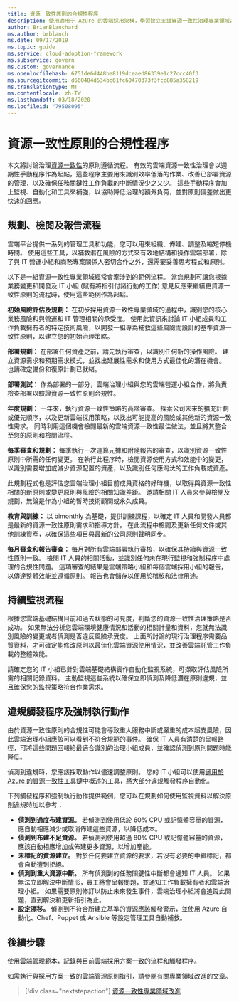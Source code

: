 ```yaml
---
title: 資源一致性原則的合規性程序
description: 使用適用于 Azure 的雲端採用架構，學習建立支援資源一致性治理專業領域之程式的方法。
author: BrianBlanchard
ms.author: brblanch
ms.date: 09/17/2019
ms.topic: guide
ms.service: cloud-adoption-framework
ms.subservice: govern
ms.custom: governance
ms.openlocfilehash: 6751de6d448be8119dceaed86339e1c27ccc40f3
ms.sourcegitcommit: d660484d534bc61fc60470373f3fcc885a358219
ms.translationtype: MT
ms.contentlocale: zh-TW
ms.lasthandoff: 03/18/2020
ms.locfileid: "79508095"
---
```

# <a name="resource-consistency-policy-compliance-processes"></a>資源一致性原則的合規性程序

本文將討論治理[資源一致性](./index.md)的原則遵循流程。 有效的雲端資源一致性治理會以週期性手動程序作為起點，這些程序主要用來識別效率低落的作業、改善已部署資源的管理，以及確保任務關鍵性工作負載的中斷情況少之又少。 這些手動程序會加上監視、自動化和工具來補強，以協助降低治理的額外負荷，並對原則偏差做出更快速的回應。

## <a name="planning-review-and-reporting-processes"></a>規劃、檢閱及報告流程

雲端平台提供一系列的管理工具和功能，您可以用來組織、佈建、調整及縮短停機時間。 使用這些工具，以補救潛在風險的方式來有效地結構和操作雲端部署，除了與 IT 營運小組和商務專案關係人密切合作之外，還需要妥善思考程式和原則。

以下是一組資源一致性專業領域經常會牽涉到的範例流程。 當您規劃可讓您根據業務變更和開發及 IT 小組 (賦有將指引付諸行動的工作) 意見反應來繼續更資源一致性原則的流程時，使用這些範例作為起點。

**初始風險評估及規劃：** 在初步採用資源一致性專業領域的過程中，識別您的核心業務風險和與營運和 IT 管理相關的承受度。 使用此資訊來討論 IT 小組成員和工作負載擁有者的特定技術風險，以開發一組專為補救這些風險而設計的基準資源一致性原則，以建立您的初始治理策略。

**部署規劃：** 在部署任何資產之前，請先執行審查，以識別任何新的操作風險。 建立資源需求和預期需求模式，並找出延展性需求和使用方式最佳化的潛在機會。 也請確定備份和復原計劃已就緒。

**部署測試：** 作為部署的一部分，雲端治理小組與您的雲端營運小組合作，將負責檢查部署以驗證資源一致性原則合規性。

**年度規劃：** 一年來，執行資源一致性策略的高階審查。 探索公司未來的擴充計劃或優先順序，以及更新雲端採用策略，以找出可能提高的風險或其他新的資源一致性需求。 同時利用這個機會檢閱最新的雲端資源一致性最佳做法，並且將其整合至您的原則和檢閱流程。

**每季審查和規劃：** 每季執行一次運算元據和附隨報告的審查，以識別資源一致性原則中所需的任何變更。 在執行此程序時，檢閱資源使用方式和效能中的變更，以識別需要增加或減少資源配置的資產，以及識別任何應淘汰的工作負載或資產。

此規劃程式也是評估您雲端治理小組目前成員資格的好時機，以取得與資源一致性相關的新原則或變更原則與風險的相關知識差距。 邀請相關 IT 人員來參與檢閱及規劃，無論是作為小組的暫時技術顧問或永久成員。

**教育與訓練：** 以 bimonthly 為基礎，提供訓練課程，以確定 IT 人員和開發人員都是最新的資源一致性原則需求和指導方針。 在此流程中檢閱及更新任何文件或其他訓練資產，以確保這些項目與最新的公司原則聲明同步。

**每月審查和報告審查：** 每月對所有雲端部署執行審核，以確保其持續與資源一致性原則一致。 檢閱 IT 人員的相關活動，並識別任何未在現行監視和強制程序中處理的合規性問題。 這項審查的結果是雲端策略小組和每個雲端採用小組的報告，以傳達整體效能並遵循原則。 報告也會儲存以便用於稽核和法律用途。

## <a name="ongoing-monitoring-processes"></a>持續監視流程

根據您雲端基礎結構目前和過去狀態的可見度，判斷您的資源一致性治理策略是否成功。 如果無法分析您雲端環境健康情況和活動的相關計量和資料，您就無法識別風險的變更或者偵測是否違反風險承受度。 上面所討論的現行治理程序需要品質資料，才可確定能修改原則以最佳化雲端資源使用情況，並改善雲端託管工作負載的整體效能。

請確定您的 IT 小組已針對雲端基礎結構實作自動化監視系統，可擷取評估風險所需的相關記錄資料。 主動監視這些系統以確保立即偵測及降低潛在原則違規，並且確保您的監視策略符合作業需求。

## <a name="violation-triggers-and-enforcement-actions"></a>違規觸發程序及強制執行動作

由於資源一致性原則的合規性可能會導致重大服務中斷或嚴重的成本超支風險，因此雲端治理小組應該可以看到不符合規範的事件。 確保 IT 人員有清楚的呈報路徑，可將這些問題回報給最適合識別的治理小組成員，並確認偵測到原則問題時能降低。

偵測到違規時，您應該採取動作以儘速調整原則。 您的 IT 小組可以使用[適用於 Azure 的資源一致性工具鏈](./toolchain.md)中概述的工具，將大部分違規觸發程序自動化。

下列觸發程序和強制執行動作提供範例，您可以在規劃如何使用監視資料以解決原則違規時加以參考：

- **偵測到過度布建資源。** 若偵測到使用低於 60% CPU 或記憶體容量的資源，應自動相應減少或取消佈建這些資源，以降低成本。
- **偵測到布建不足資源。** 若偵測到使用超過 80% CPU 或記憶體容量的資源，應該自動相應增加或佈建更多資源，以增加產能。
- **未標記的資源建立。** 對於任何要建立資源的要求，若沒有必要的中繼標記，都會自動遭到拒絕。
- **偵測到重大資源中斷。** 所有偵測到的任務關鍵性中斷都會通知 IT 人員。 如果無法立即解決中斷情形，員工將會呈報問題，並通知工作負載擁有者和雲端治理小組。 如果需要原則修訂以防止未來發生事件，雲端治理小組將會追蹤此問題，直到解決和更新指引為止。
- **設定漂移。** 偵測到不符合所建立基準的資源應該觸發警示，並使用 Azure 自動化、Chef、Puppet 或 Ansible 等設定管理工具自動補救。

## <a name="next-steps"></a>後續步驟

使用[雲端管理範本](./template.md)，記錄與目前雲端採用方案一致的流程和觸發程序。

如需執行與採用方案一致的雲端管理原則指引，請參閱有關專業領域改進的文章。

> [!div class="nextstepaction"]
> [資源一致性專業領域改進](./discipline-improvement.md)
